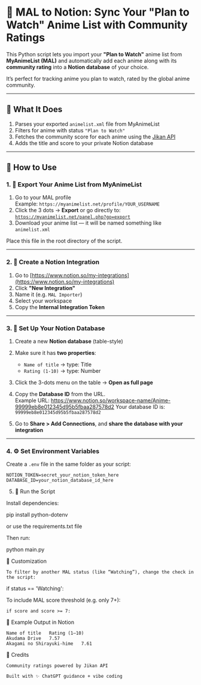 # 🎌 MAL to Notion: Sync Your "Plan to Watch" Anime List with Community Ratings

This Python script lets you import your **"Plan to Watch"** anime list from **MyAnimeList (MAL)** and automatically add each anime along with its **community rating** into a **Notion database** of your choice.

It’s perfect for tracking anime you plan to watch, rated by the global anime community.

---

## 📌 What It Does

1. Parses your exported `animelist.xml` file from MyAnimeList
2. Filters for anime with status `"Plan to Watch"`
3. Fetches the community score for each anime using the [Jikan API](https://jikan.moe/)
4. Adds the title and score to your private Notion database

---

## 🧾 How to Use

### 1. 🔁 Export Your Anime List from MyAnimeList

1. Go to your MAL profile  
   Example: `https://myanimelist.net/profile/YOUR_USERNAME`
2. Click the 3 dots → **Export** or go directly to:  
   [`https://myanimelist.net/panel.php?go=export`](https://myanimelist.net/panel.php?go=export)
3. Download your anime list — it will be named something like `animelist.xml`

Place this file in the root directory of the script.

---

### 2. 🔐 Create a Notion Integration

1. Go to [https://www.notion.so/my-integrations](https://www.notion.so/my-integrations)
2. Click **"New Integration"**
3. Name it (e.g. `MAL Importer`)
4. Select your workspace
5. Copy the **Internal Integration Token**

---

### 3. 🧱 Set Up Your Notion Database

1. Create a new **Notion database** (table-style)
2. Make sure it has **two properties**:
   - `Name of title` → type: Title
   - `Rating (1-10)` → type: Number
3. Click the 3-dots menu on the table → **Open as full page**
4. Copy the **Database ID** from the URL.  
   Example URL: https://www.notion.so/workspace-name/Anime-99999eb8e012345d95b5fbaa287578d2
Your database ID is: `99999eb8e012345d95b5fbaa287578d2`

5. Go to **Share > Add Connections**, and **share the database with your integration**

---

### 4. ⚙️ Set Environment Variables

Create a `.env` file in the same folder as your script:

```env
NOTION_TOKEN=secret_your_notion_token_here
DATABASE_ID=your_notion_database_id_here
```

5. 🚀 Run the Script

Install dependencies:

pip install python-dotenv

or use the requirements.txt file

Then run:

python main.py

🔧 Customization

    To filter by another MAL status (like “Watching”), change the check in the script:

if status == 'Watching':

To include MAL score threshold (e.g. only 7+):

    if score and score >= 7:

📂 Example Output in Notion
```text
Name of title	Rating (1–10)
Akudama Drive	7.57
Akagami no Shirayuki-hime	7.61
```

🤝 Credits

    Community ratings powered by Jikan API

    Built with ✨ ChatGPT guidance + vibe coding
